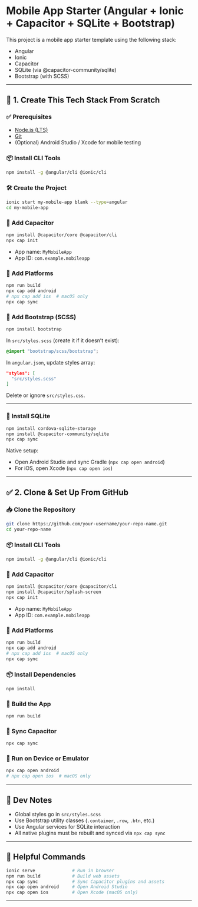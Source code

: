 # Mobile App Starter (Angular + Ionic + Capacitor + SQLite + Bootstrap)

This project is a mobile app starter template using the following stack:

- Angular
- Ionic
- Capacitor
- SQLite (via @capacitor-community/sqlite)
- Bootstrap (with SCSS)

---

## 🚀 1. Create This Tech Stack From Scratch

### ✅ Prerequisites

- [Node.js (LTS)](https://nodejs.org/)
- [Git](https://git-scm.com/)
- (Optional) Android Studio / Xcode for mobile testing

### 📦 Install CLI Tools

```bash
npm install -g @angular/cli @ionic/cli
```

### 🛠 Create the Project

```bash
ionic start my-mobile-app blank --type=angular
cd my-mobile-app
```

### 🔌 Add Capacitor

```bash
npm install @capacitor/core @capacitor/cli
npx cap init
```

- App name: `MyMobileApp`
- App ID: `com.example.mobileapp`

### 📱 Add Platforms

```bash
npm run build
npx cap add android
# npx cap add ios  # macOS only
npx cap sync
```

### 🎨 Add Bootstrap (SCSS)

```bash
npm install bootstrap
```

In `src/styles.scss` (create it if it doesn’t exist):

```scss
@import "bootstrap/scss/bootstrap";
```

In `angular.json`, update styles array:

```json
"styles": [
  "src/styles.scss"
]
```

Delete or ignore `src/styles.css`.

---

### 💾 Install SQLite

```bash
npm install cordova-sqlite-storage
npm install @capacitor-community/sqlite
npx cap sync
```

Native setup:

- Open Android Studio and sync Gradle (`npx cap open android`)
- For iOS, open Xcode (`npx cap open ios`)

---

## ✅ 2. Clone & Set Up From GitHub

### 📥 Clone the Repository

```bash
git clone https://github.com/your-username/your-repo-name.git
cd your-repo-name
```
### 📦 Install CLI Tools

```bash
npm install -g @angular/cli @ionic/cli
```

### 🔌 Add Capacitor

```bash
npm install @capacitor/core @capacitor/cli
npm install @capacitor/splash-screen
npx cap init
```

- App name: `MyMobileApp`
- App ID: `com.example.mobileapp`

### 📱 Add Platforms

```bash
npm run build
npx cap add android
# npx cap add ios  # macOS only
npx cap sync
```

### 📦 Install Dependencies

```bash
npm install
```

### 🔧 Build the App

```bash
npm run build
```

### 🔄 Sync Capacitor

```bash
npx cap sync
```

### 🧪 Run on Device or Emulator

```bash
npx cap open android
# npx cap open ios  # macOS only
```

---

## 🧰 Dev Notes

- Global styles go in `src/styles.scss`
- Use Bootstrap utility classes (`.container`, `.row`, `.btn`, etc.)
- Use Angular services for SQLite interaction
- All native plugins must be rebuilt and synced via `npx cap sync`

---

## 🛟 Helpful Commands

```bash
ionic serve              # Run in browser
npm run build            # Build web assets
npx cap sync             # Sync Capacitor plugins and assets
npx cap open android     # Open Android Studio
npx cap open ios         # Open Xcode (macOS only)
```

---

